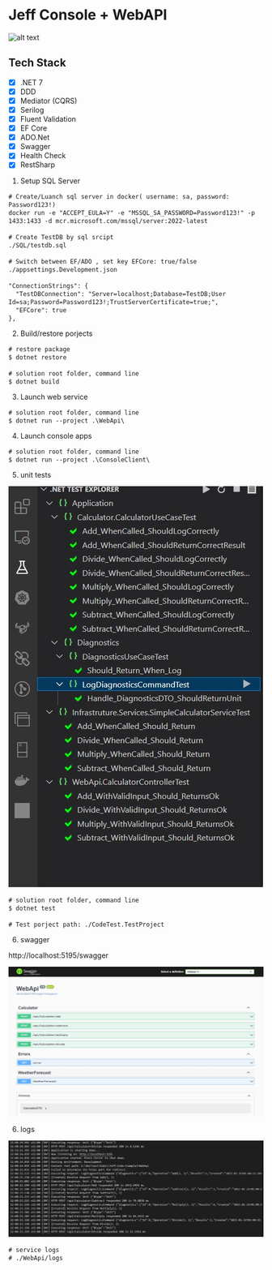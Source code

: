 # Jeff Console + WebAPI

![alt text](./Doc/rest-client3.gif)

## Tech Stack

- [x] .NET 7
- [x] DDD
- [x] Mediator (CQRS)
- [x] Serilog
- [x] Fluent Validation
- [x] EF Core
- [x] ADO.Net
- [x] Swagger
- [x] Health Check
- [x] RestSharp

1. Setup SQL Server

```shell
# Create/Luanch sql server in docker( username: sa, password: Password123!)
docker run -e "ACCEPT_EULA=Y" -e "MSSQL_SA_PASSWORD=Password123!" -p 1433:1433 -d mcr.microsoft.com/mssql/server:2022-latest

# Create TestDB by sql srcipt
./SQL/testdb.sql

# Switch between EF/ADO , set key EFCore: true/false
./appsettings.Development.json

"ConnectionStrings": {
  "TestDBConnection": "Server=localhost;Database=TestDB;User Id=sa;Password=Password123!;TrustServerCertificate=true;",
  "EFCore": true
},

```

2. Build/restore porjects

```shell
# restore package
$ dotnet restore

# solution root folder, command line
$ dotnet build
```

3. Launch web service

```shell
# solution root folder, command line
$ dotnet run --project .\WebApi\
```

4. Launch console apps

```shell
# solution root folder, command line
$ dotnet run --project .\ConsoleClient\
```

5. unit tests

![alt text](./Doc/unit-test.JPG)

```shell
# solution root folder, command line
$ dotnet test

# Test porject path: ./CodeTest.TestProject
```

6. swagger

http://localhost:5195/swagger

![alt text](./Doc/swagger.JPG)

6. logs

![alt text](./Doc/logs.JPG)

```shell
# service logs
# ./WebApi/logs
```
